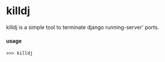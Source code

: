 # killdj

killdj is a simple tool to terminate django running-server' ports.

#### usage 

```
>>> killdj
```
